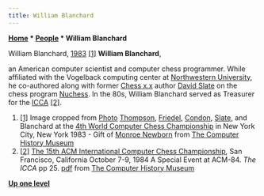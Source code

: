 ```yaml
---
title: William Blanchard
---
```

**[Home](Home "Home") \* [People](People "People") \* William Blanchard**



[](File:William_Blanchard.jpg) William Blanchard, [1983](WCCC_1983 "WCCC 1983") <a id="cite-note-1" href="#cite-ref-1">[1]</a>
**William Blanchard**,  

an American computer scientist and computer chess programmer. While affiliated with the Vogelback computing center at [Northwestern University](Northwestern_University "Northwestern University"), he co-authored along with former [Chess x.x](Chess_(Program) "Chess (Program)") author [David Slate](David_Slate "David Slate") on the chess program [Nuchess](Nuchess "Nuchess"). In the 80s, William Blanchard served as Treasurer for the [ICCA](ICCA "ICCA") <a id="cite-note-2" href="#cite-ref-2">[2]</a>.






1. <a id="cite-ref-1" href="#cite-note-1">[1]</a> Image cropped from [Photo](http://www.computerhistory.org/chess/full_record.php?iid=stl-430b9bbddbaf1) [Thompson](Ken_Thompson "Ken Thompson"), [Friedel](Frederic_Friedel "Frederic Friedel"), [Condon](Joe_Condon "Joe Condon"), [Slate](David_Slate "David Slate"), and Blanchard at the [4th World Computer Chess Championship](WCCC_1983 "WCCC 1983") in New York City, New York 1983 - Gift of [Monroe Newborn](Monroe_Newborn "Monroe Newborn") from [The Computer History Museum](The_Computer_History_Museum "The Computer History Museum")
2. <a id="cite-ref-2" href="#cite-note-2">[2]</a>  [The 15th ACM International Computer Chess Championship](http://www.computerhistory.org/chess/full_record.php?iid=doc-431614f6c8af8), San Francisco, California October 7-9, 1984 A Special Event at ACM-84. *The ICCA* pp 25. [pdf](http://archive.computerhistory.org/projects/chess/related_materials/text/3-1%20and%203-2%20and%203-3%20and%204-3.1984_15th_NACCC/1984%20NACCC.062303012.sm.pdf) from [The Computer History Museum](The_Computer_History_Museum "The Computer History Museum")

**[Up one level](People "People")**







 

